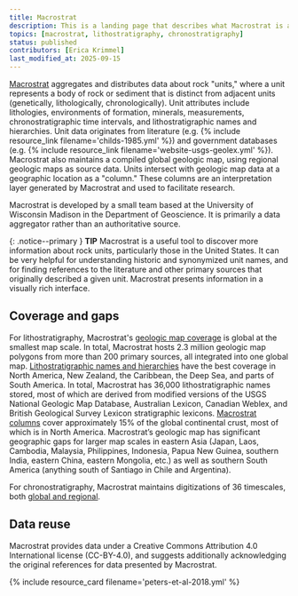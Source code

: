 ```yaml
---
title: Macrostrat
description: This is a landing page that describes what Macrostrat is and why it is important in the context of paleo data. You can dive deeper via the links to related resources aggregated here.
topics: [macrostrat, lithostratigraphy, chronostratigraphy]
status: published
contributors: [Erica Krimmel]
last_modified_at: 2025-09-15
---
```


[Macrostrat](https://macrostrat.org) aggregates and distributes data about rock "units," where a unit represents a body of rock or sediment that is distinct from adjacent units (genetically, lithologically, chronologically). Unit attributes include lithologies, environments of formation, minerals, measurements, chronostratigraphic time intervals, and lithostratigraphic names and hierarchies. Unit data originates from literature (e.g. {% include resource_link filename='childs-1985.yml' %}) and government databases (e.g. {% include resource_link filename='website-usgs-geolex.yml' %}). Macrostrat also maintains a compiled global geologic map, using regional geologic maps as source data. Units intersect with geologic map data at a geographic location as a "column." These columns are an interpretation layer generated by Macrostrat and used to facilitate research.

Macrostrat is developed by a small team based at the University of Wisconsin Madison in the Department of Geoscience. It is primarily a data aggregator rather than an authoritative source.

{: .notice--primary }
**TIP**
Macrostrat is a useful tool to discover more information about rock units, particularly those in the United States. It can be very helpful for understanding historic and synonymized unit names, and for finding references to the literature and other primary sources that originally described a given unit. Macrostrat presents information in a visually rich interface.

## Coverage and gaps

For lithostratigraphy, Macrostrat's [geologic map coverage](https://macrostrat.org/map) is global at the smallest map scale. In total, Macrostrat hosts 2.3 million geologic map polygons from more than 200 primary sources, all integrated into one global map. [Lithostratigraphic names and hierarchies](https://macrostrat.org/sift) have the best coverage in North America, New Zealand, the Caribbean, the Deep Sea, and parts of South America. In total, Macrostrat has 36,000 lithostratigraphic names stored, most of which are derived from modified versions of the USGS National Geologic Map Database, Australian Lexicon, Canadian Weblex, and British Geological Survey Lexicon stratigraphic lexicons. [Macrostrat columns](https://macrostrat.org/sift) cover approximately 15% of the global continental crust, most of which is in North America. Macrostrat’s geologic map has significant geographic gaps for larger map scales in eastern Asia (Japan, Laos, Cambodia, Malaysia, Philippines, Indonesia, Papua New Guinea, southern India, eastern China, eastern Mongolia, etc.) as well as southern South America (anything south of Santiago in Chile and Argentina).

For chronostratigraphy, Macrostrat maintains digitizations of 36 timescales, both [global and regional](https://macrostrat.org/api/defs/timescales?all).

## Data reuse

Macrostrat provides data under a Creative Commons Attribution 4.0 International license (CC-BY-4.0), and suggests additionally acknowledging the original references for data presented by Macrostrat. 

{% include resource_card filename='peters-et-al-2018.yml' %}
